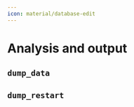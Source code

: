 ```yaml
---
icon: material/database-edit
---
```


# **Analysis and output**


``dump_data``
-------------

``dump_restart``
----------------
  